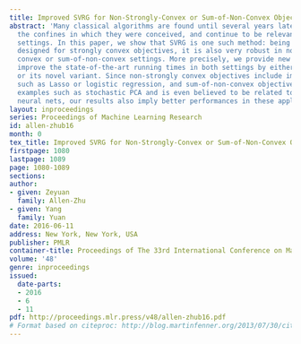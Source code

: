 ```yaml
---
title: Improved SVRG for Non-Strongly-Convex or Sum-of-Non-Convex Objectives
abstract: 'Many classical algorithms are found until several years later to outlive
  the confines in which they were conceived, and continue to be relevant in unforeseen
  settings. In this paper, we show that SVRG is one such method: being originally
  designed for strongly convex objectives, it is also very robust in non-strongly
  convex or sum-of-non-convex settings. More precisely, we provide new analysis to
  improve the state-of-the-art running times in both settings by either applying SVRG
  or its novel variant. Since non-strongly convex objectives include important examples
  such as Lasso or logistic regression, and sum-of-non-convex objectives include famous
  examples such as stochastic PCA and is even believed to be related to training deep
  neural nets, our results also imply better performances in these applications.'
layout: inproceedings
series: Proceedings of Machine Learning Research
id: allen-zhub16
month: 0
tex_title: Improved SVRG for Non-Strongly-Convex or Sum-of-Non-Convex Objectives
firstpage: 1080
lastpage: 1089
page: 1080-1089
sections: 
author:
- given: Zeyuan
  family: Allen-Zhu
- given: Yang
  family: Yuan
date: 2016-06-11
address: New York, New York, USA
publisher: PMLR
container-title: Proceedings of The 33rd International Conference on Machine Learning
volume: '48'
genre: inproceedings
issued:
  date-parts:
  - 2016
  - 6
  - 11
pdf: http://proceedings.mlr.press/v48/allen-zhub16.pdf
# Format based on citeproc: http://blog.martinfenner.org/2013/07/30/citeproc-yaml-for-bibliographies/
---
```

